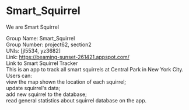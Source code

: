 # Smart_Squirrel
We are Smart Squirrel


Group Name: Smart_Squirrel      
Group Number: project62, section2            
UNIs: [jl5534, yz3682]               
Link: https://beaming-sunset-261421.appspot.com/         
Link to Smart Squirrel Tracker         
This is an app to track all smart squirrels at Central Park in New York City.                
Users can:   
     view the map shown the location of each squirrel;    
     update squirrel's data;     
     add new squirrel to the database;    
     read general statistics about squirrel database on the app.    


